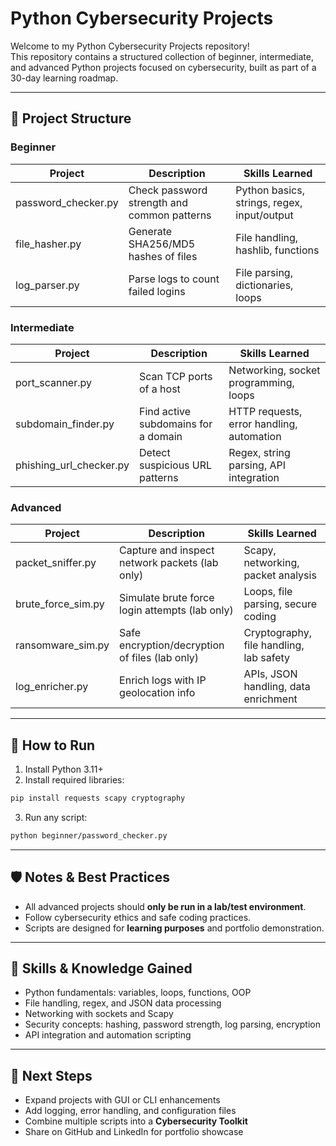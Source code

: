 # Python Cybersecurity Projects

Welcome to my Python Cybersecurity Projects repository!  
This repository contains a structured collection of beginner, intermediate, and advanced Python projects focused on cybersecurity, built as part of a 30-day learning roadmap.

---

## 📁 Project Structure

### Beginner
| Project | Description | Skills Learned |
|---------|-------------|----------------|
| password_checker.py | Check password strength and common patterns | Python basics, strings, regex, input/output |
| file_hasher.py | Generate SHA256/MD5 hashes of files | File handling, hashlib, functions |
| log_parser.py | Parse logs to count failed logins | File parsing, dictionaries, loops |

### Intermediate
| Project | Description | Skills Learned |
|---------|-------------|----------------|
| port_scanner.py | Scan TCP ports of a host | Networking, socket programming, loops |
| subdomain_finder.py | Find active subdomains for a domain | HTTP requests, error handling, automation |
| phishing_url_checker.py | Detect suspicious URL patterns | Regex, string parsing, API integration |

### Advanced
| Project | Description | Skills Learned |
|---------|-------------|----------------|
| packet_sniffer.py | Capture and inspect network packets (lab only) | Scapy, networking, packet analysis |
| brute_force_sim.py | Simulate brute force login attempts (lab only) | Loops, file parsing, secure coding |
| ransomware_sim.py | Safe encryption/decryption of files (lab only) | Cryptography, file handling, lab safety |
| log_enricher.py | Enrich logs with IP geolocation info | APIs, JSON handling, data enrichment |

---

## 🚀 How to Run

1. Install Python 3.11+  
2. Install required libraries:
```bash
pip install requests scapy cryptography
```  
3. Run any script:
```bash
python beginner/password_checker.py
```

---

## 🛡️ Notes & Best Practices

- All advanced projects should **only be run in a lab/test environment**.  
- Follow cybersecurity ethics and safe coding practices.  
- Scripts are designed for **learning purposes** and portfolio demonstration.

---

## 📌 Skills & Knowledge Gained

- Python fundamentals: variables, loops, functions, OOP  
- File handling, regex, and JSON data processing  
- Networking with sockets and Scapy  
- Security concepts: hashing, password strength, log parsing, encryption  
- API integration and automation scripting  

---

## 📌 Next Steps

- Expand projects with GUI or CLI enhancements  
- Add logging, error handling, and configuration files  
- Combine multiple scripts into a **Cybersecurity Toolkit**  
- Share on GitHub and LinkedIn for portfolio showcase  
